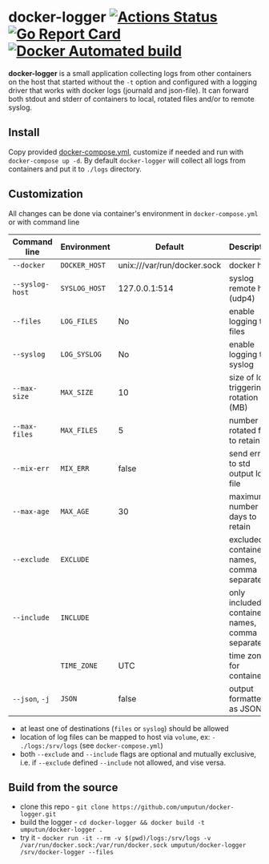 # docker-logger [![Actions Status](https://wdp9fww0r9.execute-api.us-west-2.amazonaws.com/production/badge/umputun/docker-logger)](https://wdp9fww0r9.execute-api.us-west-2.amazonaws.com/production/results/umputun/docker-logger) [![Go Report Card](https://goreportcard.com/badge/github.com/umputun/docker-logger)](https://goreportcard.com/report/github.com/umputun/docker-logger) [![Docker Automated build](https://img.shields.io/docker/automated/jrottenberg/ffmpeg.svg)](https://hub.docker.com/r/umputun/docker-logger/)


**docker-logger** is a small application collecting logs from other containers on the host that started without
the `-t` option and configured with a logging driver that works with docker logs (journald and json-file).
It can forward both stdout and stderr of containers to local, rotated files and/or to remote syslog.

## Install

Copy provided [docker-compose.yml](https://github.com/umputun/docker-logger/blob/master/docker-compose.yml), customize if needed and run with `docker-compose up -d`. By default `docker-logger` will collect all logs from containers and put it to `./logs` directory.

## Customization

All changes can be done via container's environment in `docker-compose.yml` or with command line

| Command line    | Environment   | Default                     | Description                                    |
| --------------- | ------------- | --------------------------- | ---------------------------------------------- |
| `--docker`      | `DOCKER_HOST` | unix:///var/run/docker.sock | docker host                                    |
| `--syslog-host` | `SYSLOG_HOST` | 127.0.0.1:514               | syslog remote host (udp4)                      |
| `--files`       | `LOG_FILES`   | No                          | enable logging to files                        |
| `--syslog`      | `LOG_SYSLOG`  | No                          | enable logging to syslog                       |
| `--max-size`    | `MAX_SIZE`    | 10                          | size of log triggering rotation (MB)           |
| `--max-files`   | `MAX_FILES`   | 5                           | number of rotated files to retain              |
| `--mix-err`     | `MIX_ERR`     | false                       | send error to std output log file
| `--max-age`     | `MAX_AGE`     | 30                          | maximum number of days to retain               |
| `--exclude`     | `EXCLUDE`     |                             | excluded container names, comma separated      |
| `--include`     | `INCLUDE`     |                             | only included container names, comma separated |
|                 | `TIME_ZONE`   | UTC                         | time zone for container                        |
| `--json`, `-j`  | `JSON`        | false                       | output formatted as JSON                       |


- at least one of destinations (`files` or `syslog`) should be allowed
- location of log files can be mapped to host via `volume`, ex: `- ./logs:/srv/logs` (see `docker-compose.yml`)
- both `--exclude` and `--include` flags are optional and mutually exclusive, i.e. if `--exclude` defined `--include` not allowed, and vise versa.

## Build from the source

- clone this repo - `git clone https://github.com/umputun/docker-logger.git`
- build the logger - `cd docker-logger && docker build -t umputun/docker-logger .`
- try it - `docker run -it --rm -v $(pwd)/logs:/srv/logs -v /var/run/docker.sock:/var/run/docker.sock umputun/docker-logger /srv/docker-logger --files`
